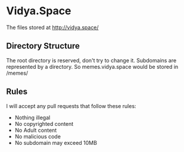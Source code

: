 # Vidya.Space
The files stored at http://vidya.space/

## Directory Structure
The root directory is reserved, don't try to change it.
Subdomains are represented by a directory. So memes.vidya.space would be stored in /memes/

## Rules
I will accept any pull requests that follow these rules:
- Nothing illegal
- No copyrighted content
- No Adult content
- No malicious code
- No subdomain may exceed 10MB
